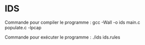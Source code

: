 # IDS

Commande pour compiler le programme :
gcc -Wall -o ids main.c populate.c -lpcap

Commande pour exécuter le programme :
./ids ids.rules
